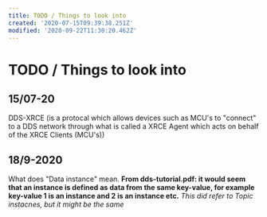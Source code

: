 ```yaml
---
title: TODO / Things to look into
created: '2020-07-15T09:39:38.251Z'
modified: '2020-09-22T11:30:20.462Z'
---
```


# TODO / Things to look into

## 15/07-20
DDS-XRCE (is a protocal which allows devices such as MCU's to "connect" to a DDS network through what is called a XRCE Agent which acts on behalf of the XRCE Clients (MCU's))

## 18/9-2020
What does "Data instance" mean. **From dds-tutorial.pdf: it would seem that an instance is defined as data from the same key-value, for example key-value 1 is an instance and 2 is an instance etc.** *This did refer to Topic instacnes, but it might be the same*
